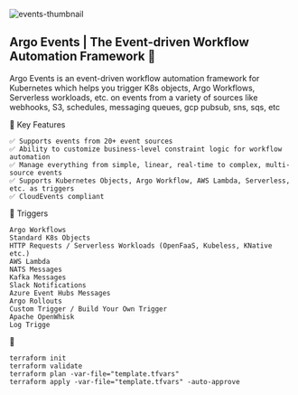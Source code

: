 ![events-thumbnail](https://github.com/user-attachments/assets/e8b6afc2-6eea-4ddb-a6c6-2969e9e33051)



## Argo Events | The Event-driven Workflow Automation Framework 🚀
Argo Events is an event-driven workflow automation framework for Kubernetes which helps you trigger K8s objects, Argo Workflows, Serverless workloads, etc. on events from a variety of sources like webhooks, S3, schedules, messaging queues, gcp pubsub, sns, sqs, etc


🎯  Key Features
```
✅ Supports events from 20+ event sources
✅ Ability to customize business-level constraint logic for workflow automation
✅ Manage everything from simple, linear, real-time to complex, multi-source events
✅ Supports Kubernetes Objects, Argo Workflow, AWS Lambda, Serverless, etc. as triggers
✅ CloudEvents compliant
```

🧩  Triggers
```
Argo Workflows
Standard K8s Objects
HTTP Requests / Serverless Workloads (OpenFaaS, Kubeless, KNative etc.)
AWS Lambda
NATS Messages
Kafka Messages
Slack Notifications
Azure Event Hubs Messages
Argo Rollouts
Custom Trigger / Build Your Own Trigger
Apache OpenWhisk
Log Trigge
```

🚀 
```
terraform init
terraform validate
terraform plan -var-file="template.tfvars"
terraform apply -var-file="template.tfvars" -auto-approve
```





